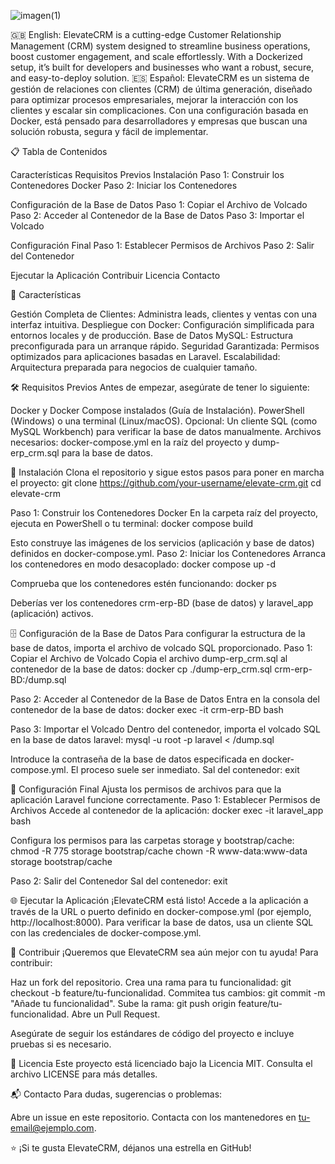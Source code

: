 ![imagen(1)](https://github.com/user-attachments/assets/5a7dc411-bbd1-473e-8c7f-4aabf5354e38)



🇬🇧 English: ElevateCRM is a cutting-edge Customer Relationship Management (CRM) system designed to streamline business operations, boost customer engagement, and scale effortlessly. With a Dockerized setup, it’s built for developers and businesses who want a robust, secure, and easy-to-deploy solution.
🇪🇸 Español: ElevateCRM es un sistema de gestión de relaciones con clientes (CRM) de última generación, diseñado para optimizar procesos empresariales, mejorar la interacción con los clientes y escalar sin complicaciones. Con una configuración basada en Docker, está pensado para desarrolladores y empresas que buscan una solución robusta, segura y fácil de implementar.

📋 Tabla de Contenidos

Características
Requisitos Previos
Instalación
Paso 1: Construir los Contenedores Docker
Paso 2: Iniciar los Contenedores


Configuración de la Base de Datos
Paso 1: Copiar el Archivo de Volcado
Paso 2: Acceder al Contenedor de la Base de Datos
Paso 3: Importar el Volcado


Configuración Final
Paso 1: Establecer Permisos de Archivos
Paso 2: Salir del Contenedor


Ejecutar la Aplicación
Contribuir
Licencia
Contacto


🌟 Características

Gestión Completa de Clientes: Administra leads, clientes y ventas con una interfaz intuitiva.
Despliegue con Docker: Configuración simplificada para entornos locales y de producción.
Base de Datos MySQL: Estructura preconfigurada para un arranque rápido.
Seguridad Garantizada: Permisos optimizados para aplicaciones basadas en Laravel.
Escalabilidad: Arquitectura preparada para negocios de cualquier tamaño.


🛠️ Requisitos Previos
Antes de empezar, asegúrate de tener lo siguiente:

Docker y Docker Compose instalados (Guía de Instalación).
PowerShell (Windows) o una terminal (Linux/macOS).
Opcional: Un cliente SQL (como MySQL Workbench) para verificar la base de datos manualmente.
Archivos necesarios: docker-compose.yml en la raíz del proyecto y dump-erp_crm.sql para la base de datos.


🚀 Instalación
Clona el repositorio y sigue estos pasos para poner en marcha el proyecto:
git clone https://github.com/your-username/elevate-crm.git
cd elevate-crm

Paso 1: Construir los Contenedores Docker
En la carpeta raíz del proyecto, ejecuta en PowerShell o tu terminal:
docker compose build

Esto construye las imágenes de los servicios (aplicación y base de datos) definidos en docker-compose.yml.
Paso 2: Iniciar los Contenedores
Arranca los contenedores en modo desacoplado:
docker compose up -d

Comprueba que los contenedores estén funcionando:
docker ps

Deberías ver los contenedores crm-erp-BD (base de datos) y laravel_app (aplicación) activos.

🗄️ Configuración de la Base de Datos
Para configurar la estructura de la base de datos, importa el archivo de volcado SQL proporcionado.
Paso 1: Copiar el Archivo de Volcado
Copia el archivo dump-erp_crm.sql al contenedor de la base de datos:
docker cp ./dump-erp_crm.sql crm-erp-BD:/dump.sql

Paso 2: Acceder al Contenedor de la Base de Datos
Entra en la consola del contenedor de la base de datos:
docker exec -it crm-erp-BD bash

Paso 3: Importar el Volcado
Dentro del contenedor, importa el volcado SQL en la base de datos laravel:
mysql -u root -p laravel < /dump.sql

Introduce la contraseña de la base de datos especificada en docker-compose.yml. El proceso suele ser inmediato. Sal del contenedor:
exit


🔧 Configuración Final
Ajusta los permisos de archivos para que la aplicación Laravel funcione correctamente.
Paso 1: Establecer Permisos de Archivos
Accede al contenedor de la aplicación:
docker exec -it laravel_app bash

Configura los permisos para las carpetas storage y bootstrap/cache:
chmod -R 775 storage bootstrap/cache
chown -R www-data:www-data storage bootstrap/cache

Paso 2: Salir del Contenedor
Sal del contenedor:
exit


🌐 Ejecutar la Aplicación
¡ElevateCRM está listo! Accede a la aplicación a través de la URL o puerto definido en docker-compose.yml (por ejemplo, http://localhost:8000).
Para verificar la base de datos, usa un cliente SQL con las credenciales de docker-compose.yml.

🤝 Contribuir
¡Queremos que ElevateCRM sea aún mejor con tu ayuda! Para contribuir:

Haz un fork del repositorio.
Crea una rama para tu funcionalidad: git checkout -b feature/tu-funcionalidad.
Commitea tus cambios: git commit -m "Añade tu funcionalidad".
Sube la rama: git push origin feature/tu-funcionalidad.
Abre un Pull Request.

Asegúrate de seguir los estándares de código del proyecto e incluye pruebas si es necesario.

📜 Licencia
Este proyecto está licenciado bajo la Licencia MIT. Consulta el archivo LICENSE para más detalles.

📬 Contacto
Para dudas, sugerencias o problemas:

Abre un issue en este repositorio.
Contacta con los mantenedores en tu-email@ejemplo.com.

⭐ ¡Si te gusta ElevateCRM, déjanos una estrella en GitHub!

